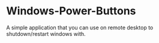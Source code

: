 # Windows-Power-Buttons
A simple application that you can use on remote desktop to shutdown/restart windows with.
